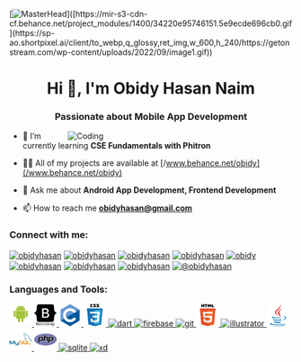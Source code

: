 [![MasterHead]([https://mir-s3-cdn-cf.behance.net/project_modules/1400/34220e95746151.5e9ecde696cb0.gif](https://sp-ao.shortpixel.ai/client/to_webp,q_glossy,ret_img,w_600,h_240/https://getonstream.com/wp-content/uploads/2022/09/image1.gif))]([https://mir-s3-cdn-cf.behance.net/project_modules/1400/34220e95746151.5e9ecde696cb0.gif](https://sp-ao.shortpixel.ai/client/to_webp,q_glossy,ret_img,w_600,h_240/https://getonstream.com/wp-content/uploads/2022/09/image1.gif))

<h1 align="center">Hi 👋, I'm Obidy Hasan Naim</h1>
<h3 align="center">Passionate about Mobile App Development</h3>

<img align="right" alt="Coding" width="400" src="https://i.pinimg.com/originals/b2/32/55/b2325557a903fdf56b50da4656da9221.gif"/>

- 🌱 I’m currently learning **CSE Fundamentals with Phitron**

- 👨‍💻 All of my projects are available at [/www.behance.net/obidy](/www.behance.net/obidy)

- 💬 Ask me about **Android App Development, Frontend Development**

- 📫 How to reach me **obidyhasan@gmail.com**

<h3 align="left">Connect with me:</h3>
<p align="left">
<a href="https://linkedin.com/in/obidyhasan" target="blank"><img align="center" src="https://raw.githubusercontent.com/rahuldkjain/github-profile-readme-generator/master/src/images/icons/Social/linked-in-alt.svg" alt="obidyhasan" height="30" width="40" /></a>
<a href="https://fb.com/obidyhasan" target="blank"><img align="center" src="https://raw.githubusercontent.com/rahuldkjain/github-profile-readme-generator/master/src/images/icons/Social/facebook.svg" alt="obidyhasan" height="30" width="40" /></a>
<a href="https://instagram.com/obidyhasan" target="blank"><img align="center" src="https://raw.githubusercontent.com/rahuldkjain/github-profile-readme-generator/master/src/images/icons/Social/instagram.svg" alt="obidyhasan" height="30" width="40" /></a>
<a href="https://dribbble.com/obidyhasan" target="blank"><img align="center" src="https://raw.githubusercontent.com/rahuldkjain/github-profile-readme-generator/master/src/images/icons/Social/dribbble.svg" alt="obidyhasan" height="30" width="40" /></a>
<a href="https://www.behance.net/obidy" target="blank"><img align="center" src="https://raw.githubusercontent.com/rahuldkjain/github-profile-readme-generator/master/src/images/icons/Social/behance.svg" alt="obidy" height="30" width="40" /></a>
<a href="https://www.hackerrank.com/obidyhasan" target="blank"><img align="center" src="https://raw.githubusercontent.com/rahuldkjain/github-profile-readme-generator/master/src/images/icons/Social/hackerrank.svg" alt="obidyhasan" height="30" width="40" /></a>
<a href="https://codeforces.com/profile/obidyhasan" target="blank"><img align="center" src="https://raw.githubusercontent.com/rahuldkjain/github-profile-readme-generator/master/src/images/icons/Social/codeforces.svg" alt="obidyhasan" height="30" width="40" /></a>
<a href="https://www.leetcode.com/obidyhasan" target="blank"><img align="center" src="https://raw.githubusercontent.com/rahuldkjain/github-profile-readme-generator/master/src/images/icons/Social/leet-code.svg" alt="obidyhasan" height="30" width="40" /></a>
<a href="https://www.hackerearth.com/@obidyhasan" target="blank"><img align="center" src="https://raw.githubusercontent.com/rahuldkjain/github-profile-readme-generator/master/src/images/icons/Social/hackerearth.svg" alt="@obidyhasan" height="30" width="40" /></a>
</p>

<h3 align="left">Languages and Tools:</h3>
<p align="left"> <a href="https://developer.android.com" target="_blank" rel="noreferrer"> <img src="https://raw.githubusercontent.com/devicons/devicon/master/icons/android/android-original-wordmark.svg" alt="android" width="40" height="40"/> </a> <a href="https://getbootstrap.com" target="_blank" rel="noreferrer"> <img src="https://raw.githubusercontent.com/devicons/devicon/master/icons/bootstrap/bootstrap-plain-wordmark.svg" alt="bootstrap" width="40" height="40"/> </a> <a href="https://www.cprogramming.com/" target="_blank" rel="noreferrer"> <img src="https://raw.githubusercontent.com/devicons/devicon/master/icons/c/c-original.svg" alt="c" width="40" height="40"/> </a> <a href="https://www.w3schools.com/css/" target="_blank" rel="noreferrer"> <img src="https://raw.githubusercontent.com/devicons/devicon/master/icons/css3/css3-original-wordmark.svg" alt="css3" width="40" height="40"/> </a> <a href="https://dart.dev" target="_blank" rel="noreferrer"> <img src="https://www.vectorlogo.zone/logos/dartlang/dartlang-icon.svg" alt="dart" width="40" height="40"/> </a> <a href="https://firebase.google.com/" target="_blank" rel="noreferrer"> <img src="https://www.vectorlogo.zone/logos/firebase/firebase-icon.svg" alt="firebase" width="40" height="40"/> </a> <a href="https://git-scm.com/" target="_blank" rel="noreferrer"> <img src="https://www.vectorlogo.zone/logos/git-scm/git-scm-icon.svg" alt="git" width="40" height="40"/> </a> <a href="https://www.w3.org/html/" target="_blank" rel="noreferrer"> <img src="https://raw.githubusercontent.com/devicons/devicon/master/icons/html5/html5-original-wordmark.svg" alt="html5" width="40" height="40"/> </a> <a href="https://www.adobe.com/in/products/illustrator.html" target="_blank" rel="noreferrer"> <img src="https://www.vectorlogo.zone/logos/adobe_illustrator/adobe_illustrator-icon.svg" alt="illustrator" width="40" height="40"/> </a> <a href="https://www.java.com" target="_blank" rel="noreferrer"> <img src="https://raw.githubusercontent.com/devicons/devicon/master/icons/java/java-original.svg" alt="java" width="40" height="40"/> </a> <a href="https://www.mysql.com/" target="_blank" rel="noreferrer"> <img src="https://raw.githubusercontent.com/devicons/devicon/master/icons/mysql/mysql-original-wordmark.svg" alt="mysql" width="40" height="40"/> </a> <a href="https://www.php.net" target="_blank" rel="noreferrer"> <img src="https://raw.githubusercontent.com/devicons/devicon/master/icons/php/php-original.svg" alt="php" width="40" height="40"/> </a> <a href="https://www.sqlite.org/" target="_blank" rel="noreferrer"> <img src="https://www.vectorlogo.zone/logos/sqlite/sqlite-icon.svg" alt="sqlite" width="40" height="40"/> </a> <a href="https://www.adobe.com/products/xd.html" target="_blank" rel="noreferrer"> <img src="https://cdn.worldvectorlogo.com/logos/adobe-xd.svg" alt="xd" width="40" height="40"/> </a> </p>
